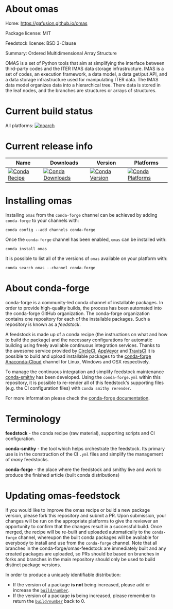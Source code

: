 About omas
==========

Home: https://gafusion.github.io/omas

Package license: MIT

Feedstock license: BSD 3-Clause

Summary: Ordered Multidimensional Array Structure

OMAS is a set of Python tools that aim at simplifying the interface
between third-party codes and the ITER IMAS data storage
infrastructure. IMAS is a set of codes, an execution framework, a
data model, a data get/put API, and a data storage infrastructure
used for manipulating ITER data. The IMAS data model organizes data
into a hierarchical tree. There data is stored in the leaf nodes, and
the branches are structures or arrays of structures.


Current build status
====================

All platforms:
[![noarch](https://img.shields.io/circleci/project/github/conda-forge/omas-feedstock/master.svg?label=noarch)](https://circleci.com/gh/conda-forge/omas-feedstock)

Current release info
====================

| Name | Downloads | Version | Platforms |
| --- | --- | --- | --- |
| [![Conda Recipe](https://img.shields.io/badge/recipe-omas-green.svg)](https://anaconda.org/conda-forge/omas) | [![Conda Downloads](https://img.shields.io/conda/dn/conda-forge/omas.svg)](https://anaconda.org/conda-forge/omas) | [![Conda Version](https://img.shields.io/conda/vn/conda-forge/omas.svg)](https://anaconda.org/conda-forge/omas) | [![Conda Platforms](https://img.shields.io/conda/pn/conda-forge/omas.svg)](https://anaconda.org/conda-forge/omas) |

Installing omas
===============

Installing `omas` from the `conda-forge` channel can be achieved by adding `conda-forge` to your channels with:

```
conda config --add channels conda-forge
```

Once the `conda-forge` channel has been enabled, `omas` can be installed with:

```
conda install omas
```

It is possible to list all of the versions of `omas` available on your platform with:

```
conda search omas --channel conda-forge
```


About conda-forge
=================

conda-forge is a community-led conda channel of installable packages.
In order to provide high-quality builds, the process has been automated into the
conda-forge GitHub organization. The conda-forge organization contains one repository
for each of the installable packages. Such a repository is known as a *feedstock*.

A feedstock is made up of a conda recipe (the instructions on what and how to build
the package) and the necessary configurations for automatic building using freely
available continuous integration services. Thanks to the awesome service provided by
[CircleCI](https://circleci.com/), [AppVeyor](https://www.appveyor.com/)
and [TravisCI](https://travis-ci.org/) it is possible to build and upload installable
packages to the [conda-forge](https://anaconda.org/conda-forge)
[Anaconda-Cloud](https://anaconda.org/) channel for Linux, Windows and OSX respectively.

To manage the continuous integration and simplify feedstock maintenance
[conda-smithy](https://github.com/conda-forge/conda-smithy) has been developed.
Using the ``conda-forge.yml`` within this repository, it is possible to re-render all of
this feedstock's supporting files (e.g. the CI configuration files) with ``conda smithy rerender``.

For more information please check the [conda-forge documentation](https://conda-forge.org/docs/).

Terminology
===========

**feedstock** - the conda recipe (raw material), supporting scripts and CI configuration.

**conda-smithy** - the tool which helps orchestrate the feedstock.
                   Its primary use is in the construction of the CI ``.yml`` files
                   and simplify the management of *many* feedstocks.

**conda-forge** - the place where the feedstock and smithy live and work to
                  produce the finished article (built conda distributions)


Updating omas-feedstock
=======================

If you would like to improve the omas recipe or build a new
package version, please fork this repository and submit a PR. Upon submission,
your changes will be run on the appropriate platforms to give the reviewer an
opportunity to confirm that the changes result in a successful build. Once
merged, the recipe will be re-built and uploaded automatically to the
`conda-forge` channel, whereupon the built conda packages will be available for
everybody to install and use from the `conda-forge` channel.
Note that all branches in the conda-forge/omas-feedstock are
immediately built and any created packages are uploaded, so PRs should be based
on branches in forks and branches in the main repository should only be used to
build distinct package versions.

In order to produce a uniquely identifiable distribution:
 * If the version of a package **is not** being increased, please add or increase
   the [``build/number``](https://conda.io/docs/user-guide/tasks/build-packages/define-metadata.html#build-number-and-string).
 * If the version of a package **is** being increased, please remember to return
   the [``build/number``](https://conda.io/docs/user-guide/tasks/build-packages/define-metadata.html#build-number-and-string)
   back to 0.
